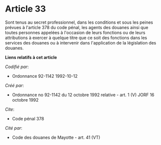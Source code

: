 # Article 33

Sont tenus au secret professionnel, dans les conditions et sous les peines prévues à l'article 378 du code pénal, les agents
des douanes ainsi que toutes personnes appelées à l'occasion de leurs fonctions ou de leurs attributions à exercer à quelque
titre que ce soit des fonctions dans les services des douanes ou à intervenir dans l'application de la législation des
douanes.

**Liens relatifs à cet article**

_Codifié par_:

  - Ordonnance 92-1142 1992-10-12

_Créé par_:

  - Ordonnance no 92-1142 du 12 octobre 1992 relative  - art. 1 (V) JORF 16 octobre 1992

_Cite_:

  - Code pénal 378

_Cité par_:

  - Code des douanes de Mayotte - art. 41 (VT)
